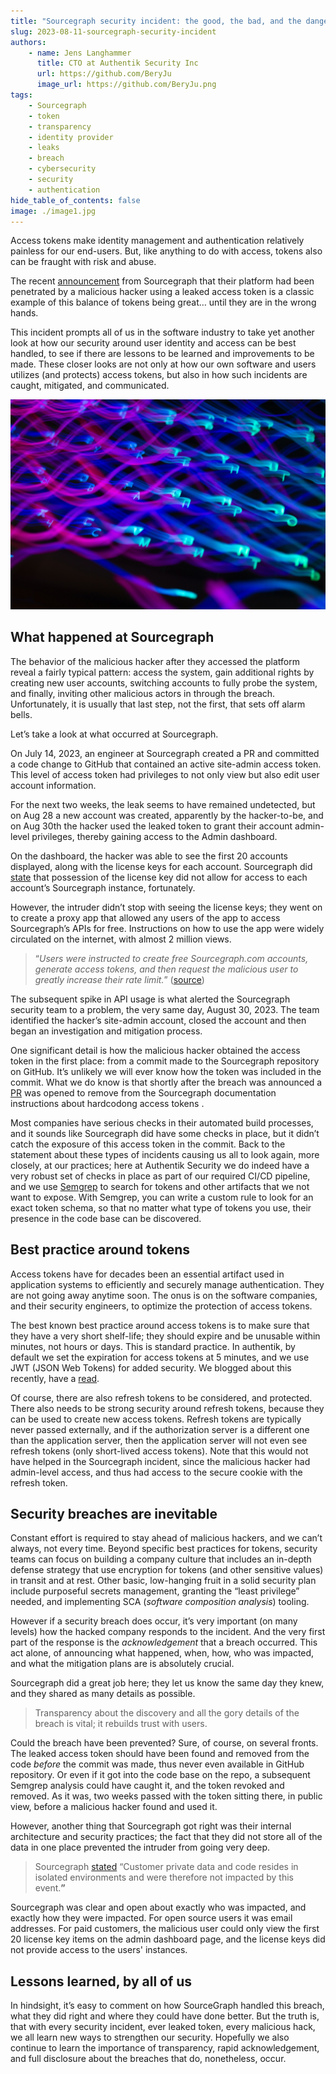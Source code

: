```yaml
---
title: "Sourcegraph security incident: the good, the bad, and the dangers of access tokens"
slug: 2023-08-11-sourcegraph-security-incident
authors:
    - name: Jens Langhammer
      title: CTO at Authentik Security Inc
      url: https://github.com/BeryJu
      image_url: https://github.com/BeryJu.png
tags:
    - Sourcegraph
    - token
    - transparency
    - identity provider
    - leaks
    - breach
    - cybersecurity
    - security
    - authentication
hide_table_of_contents: false
image: ./image1.jpg
---
```


Access tokens make identity management and authentication relatively painless for our end-users. But, like anything to do with access, tokens also can be fraught with risk and abuse.

The recent [announcement](https://about.sourcegraph.com/blog/security-update-august-2023) from Sourcegraph that their platform had been penetrated by a malicious hacker using a leaked access token is a classic example of this balance of tokens being great… until they are in the wrong hands.

This incident prompts all of us in the software industry to take yet another look at how our security around user identity and access can be best handled, to see if there are lessons to be learned and improvements to be made. These closer looks are not only at how our own software and users utilizes (and protects) access tokens, but also in how such incidents are caught, mitigated, and communicated.

![Photo by <a href="https://unsplash.com/@juvnsky?utm_source=unsplash&utm_medium=referral&utm_content=creditCopyText">Anton Maksimov 5642.su</a> on <a href="https://unsplash.com/photos/wrkNQmhmdvY?utm_source=unsplash&utm_medium=referral&utm_content=creditCopyText">Unsplash</a>](./image1.jpg)

<!--truncate-->

## What happened at Sourcegraph

The behavior of the malicious hacker after they accessed the platform reveal a fairly typical pattern: access the system, gain additional rights by creating new user accounts, switching accounts to fully probe the system, and finally, inviting other malicious actors in through the breach. Unfortunately, it is usually that last step, not the first, that sets off alarm bells.

Let’s take a look at what occurred at Sourcegraph.

On July 14, 2023, an engineer at Sourcegraph created a PR and committed a code change to GitHub that contained an active site-admin access token. This level of access token had privileges to not only view but also edit user account information.

For the next two weeks, the leak seems to have remained undetected, but on Aug 28 a new account was created, apparently by the hacker-to-be, and on Aug 30th the hacker used the leaked token to grant their account admin-level privileges, thereby gaining access to the Admin dashboard.

On the dashboard, the hacker was able to see the first 20 accounts displayed, along with the license keys for each account. Sourcegraph did [state](https://www.securityweek.com/sourcegraph-discloses-data-breach-following-access-token-leak/) that possession of the license key did not allow for access to each account’s Sourcegraph instance, fortunately.

However, the intruder didn’t stop with seeing the license keys; they went on to create a proxy app that allowed any users of the app to access Sourcegraph’s APIs for free. Instructions on how to use the app were widely circulated on the internet, with almost 2 million views.

> “_Users were instructed to create free Sourcegraph.com accounts, generate access tokens, and then request the malicious user to greatly increase their rate limit._” ([source](https://about.sourcegraph.com/blog/security-update-august-2023))

The subsequent spike in API usage is what alerted the Sourcegraph security team to a problem, the very same day, August 30, 2023. The team identified the hacker’s site-admin account, closed the account and then began an investigation and mitigation process.

One significant detail is how the malicious hacker obtained the access token in the first place: from a commit made to the Sourcegraph repository on GitHub. It’s unlikely we will ever know how the token was included in the commit. What we do know is that shortly after the breach was announced a [PR](https://github.com/sourcegraph/sourcegraph/pull/56363) was opened to remove from the Sourcegraph documentation instructions about hardcodong access tokens .

Most companies have serious checks in their automated build processes, and it sounds like Sourcegraph did have some checks in place, but it didn’t catch the exposure of this access token in the commit. Back to the statement about these types of incidents causing us all to look again, more closely, at our practices; here at Authentik Security we do indeed have a very robust set of checks in place as part of our required CI/CD pipeline, and we use [Semgrep](https://github.com/returntocorp/semgrep) to search for tokens and other artifacts that we not want to expose. With Semgrep, you can write a custom rule to look for an exact token schema, so that no matter what type of tokens you use, their presence in the code base can be discovered.

## Best practice around tokens

Access tokens have for decades been an essential artifact used in application systems to efficiently and securely manage authentication. They are not going away anytime soon. The onus is on the software companies, and their security engineers, to optimize the protection of access tokens.

The best known best practice around access tokens is to make sure that they have a very short shelf-life; they should expire and be unusable within minutes, not hours or days. This is standard practice. In authentik, by default we set the expiration for access tokens at 5 minutes, and we use JWT (JSON Web Tokens) for added security. We blogged about this recently, have a [read](https://goauthentik.io/blog/2023-03-30-JWT-a-token-that-changed-how-we-see-identity).

Of course, there are also refresh tokens to be considered, and protected. There also needs to be strong security around refresh tokens, because they can be used to create new access tokens. Refresh tokens are typically never passed externally, and if the authorization server is a different one than the application server, then the application server will not even see refresh tokens (only short-lived access tokens). Note that this would not have helped in the Sourcegraph incident, since the malicious hacker had admin-level access, and thus had access to the secure cookie with the refresh token.

## Security breaches are inevitable

Constant effort is required to stay ahead of malicious hackers, and we can’t always, not every time. Beyond specific best practices for tokens, security teams can focus on building a company culture that includes an in-depth defense strategy that use encryption for tokens (and other sensitive values) in transit and at rest. Other basic, low-hanging fruit in a solid security plan include purposeful secrets management, granting the “least privilege” needed, and implementing SCA (_software composition analysis_) tooling.

However if a security breach does occur, it’s very important (on many levels) how the hacked company responds to the incident. And the very first part of the response is the _acknowledgement_ that a breach occurred. This act alone, of announcing what happened, when, how, who was impacted, and what the mitigation plans are is absolutely crucial.

Sourcegraph did a great job here; they let us know the same day they knew, and they shared as many details as possible.

> Transparency about the discovery and all the gory details of the breach is vital; it rebuilds trust with users.

Could the breach have been prevented? Sure, of course, on several fronts. The leaked access token should have been found and removed from the code _before_ the commit was made, thus never even available in GitHub repository. Or even if it got into the code base on the repo, a subsequent Semgrep analysis could have caught it, and the token revoked and removed. As it was, two weeks passed with the token sitting there, in public view, before a malicious hacker found and used it.

However, another thing that Sourcegraph got right was their internal architecture and security practices; the fact that they did not store all of the data in one place prevented the intruder from going very deep.

> Sourcegraph [stated](https://about.sourcegraph.com/blog/security-update-august-2023) “Customer private data and code resides in isolated environments and were therefore not impacted by this event.**”**

Sourcegraph was clear and open about exactly who was impacted, and exactly how they were impacted. For open source users it was email addresses. For paid customers, the malicious user could only view the first 20 license key items on the admin dashboard page, and the license keys did not provide access to the users' instances.

## Lessons learned, by all of us

In hindsight, it’s easy to comment on how SourceGraph handled this breach, what they did right and where they could have done better. But the truth is, that with every security incident, ever leaked token, every malicious hack, we all learn new ways to strengthen our security. Hopefully we also continue to learn the importance of transparency, rapid acknowledgement, and full disclosure about the breaches that do, nonetheless, occur.
